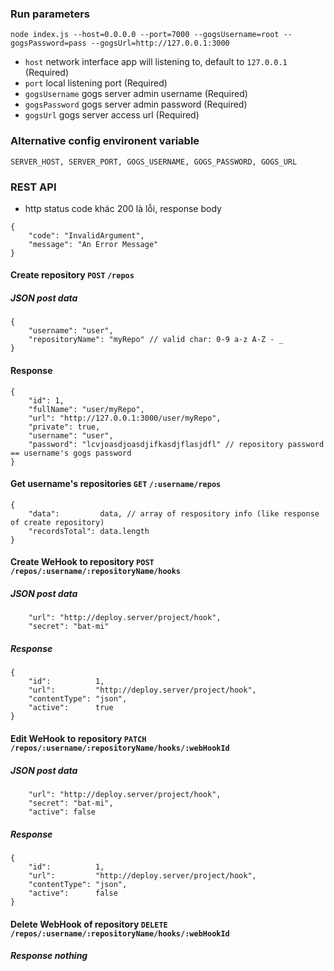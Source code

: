 ### Run parameters
`node index.js --host=0.0.0.0 --port=7000 --gogsUsername=root --gogsPassword=pass --gogsUrl=http://127.0.0.1:3000`
* `host` network interface app will listening to, default to `127.0.0.1` (Required)
* `port` local listening port (Required)
* `gogsUsername` gogs server admin username (Required)
* `gogsPassword` gogs server admin password (Required)
* `gogsUrl` gogs server access url (Required)

### Alternative config environent variable
`SERVER_HOST, SERVER_PORT, GOGS_USERNAME, GOGS_PASSWORD, GOGS_URL`

### REST API
* http status code khác 200 là lỗi, response body
```
{
    "code": "InvalidArgument",
    "message": "An Error Message"
}
```

#### Create repository `POST` `/repos`
##### JSON post data
```
{
    "username": "user",
    "repositoryName": "myRepo" // valid char: 0-9 a-z A-Z - _
}
```
#### Response
```
{
    "id": 1,
    "fullName": "user/myRepo",
    "url": "http://127.0.0.1:3000/user/myRepo",
    "private": true,
    "username": "user",
    "password": "lcvjoasdjoasdjifkasdjflasjdfl" // repository password == username's gogs password
}
```

#### Get username's repositories `GET` `/:username/repos`
```
{
    "data":         data, // array of respository info (like response of create repository)
    "recordsTotal": data.length
}
```

#### Create WeHook to repository `POST` `/repos/:username/:repositoryName/hooks`
##### JSON post data
```
    "url": "http://deploy.server/project/hook",
    "secret": "bat-mi"
```
##### Response
```
{
    "id":          1,
    "url":         "http://deploy.server/project/hook",
    "contentType": "json",
    "active":      true
}
```

#### Edit WeHook to repository `PATCH` `/repos/:username/:repositoryName/hooks/:webHookId`
##### JSON post data
```
    "url": "http://deploy.server/project/hook",
    "secret": "bat-mi",
    "active": false
```
##### Response
```
{
    "id":          1,
    "url":         "http://deploy.server/project/hook",
    "contentType": "json",
    "active":      false
}
```

#### Delete WebHook of repository `DELETE` `/repos/:username/:repositoryName/hooks/:webHookId`
##### Response nothing
